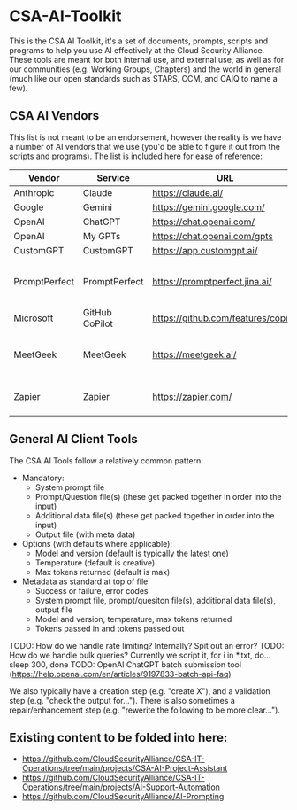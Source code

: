# CSA-AI-Toolkit

This is the CSA AI Toolkit, it's a set of documents, prompts, scripts and programs to help you use AI effectively at the Cloud Security Alliance. These tools are meant for both internal use, and external use, as well as for our communities (e.g. Working Groups, Chapters) and the world in general (much like our open standards such as STARS, CCM, and CAIQ to name a few).

## CSA AI Vendors

This list is not meant to be an endorsement, however the reality is we have a number of AI vendors that we use (you'd be able to figure it out from the scripts and programs). The list is included here for ease of reference:

|Vendor         |Service        |URL                            |API Docs                                                   |Used for   |
|---------------|---------------|-------------------------------|-----------------------------------------------------------|-----------|
|Anthropic      |Claude         |https://claude.ai/             |[Docs](https://docs.anthropic.com/claude/reference/)       |General AI |
|Google         |Gemini         |https://gemini.google.com/     |[Docs](https://ai.google.dev/docs)                         |General AI |
|OpenAI         |ChatGPT        |https://chat.openai.com/       |[Docs](https://platform.openai.com/docs/api-reference)     |General AI |
|OpenAI         |My GPTs        |https://chat.openai.com/gpts   |[Docs](https://platform.openai.com/docs/api-reference)     |RAGBot     |
|CustomGPT      |CustomGPT      |https://app.customgpt.ai/      |[Docs](https://docs.customgpt.ai/)                         |RAGBot     |
|PromptPerfect  |PromptPerfect  |https://promptperfect.jina.ai/ |[Docs](https://promptperfect.jina.ai/api)                  |Prompt optimization and other testing|
|Microsoft      |GitHub CoPilot |https://github.com/features/copilot|N/A (install in VSCode)                                |Coding assistant|
|MeetGeek       |MeetGeek       |https://meetgeek.ai/           |[Coming Soon](https://meetgeek.ai/integrations/uploads-api-webhooks)   |Meeting transcripts and summarization|
|Zapier         |Zapier         |https://zapier.com/            |N/A (see specific AI integrations)                         |Automation and linking of services|

## General AI Client Tools 

The CSA AI Tools follow a relatively common pattern:

* Mandatory:
  * System prompt file
  * Prompt/Question file(s) (these get packed together in order into the input)
  * Additional data file(s) (these get packed together in order into the input)
  * Output file (with meta data)
* Options (with defaults where applicable):
  * Model and version (default is typically the latest one)
  * Temperature (default is creative)
  * Max tokens returned (default is max)
* Metadata as standard at top of file
  * Success or failure, error codes
  * System prompt file, prompt/quesiton file(s), additional data file(s), output file
  * Model and version, temperature, max tokens returned
  * Tokens passed in and tokens passed out

TODO: How do we handle rate limiting? Internally? Spit out an error?
TODO: How do we handle bulk queries? Currently we script it, for i in *.txt, do... sleep 300, done
TODO: OpenAI ChatGPT batch submission tool (https://help.openai.com/en/articles/9197833-batch-api-faq)

We also typically have a creation step (e.g. "create X"), and a validation step (e.g. "check the output for..."). There is also sometimes a repair/enhancement step (e.g. "rewerite the following to be more clear...").

## Existing content to be folded into here:

* https://github.com/CloudSecurityAlliance/CSA-IT-Operations/tree/main/projects/CSA-AI-Project-Assistant
* https://github.com/CloudSecurityAlliance/CSA-IT-Operations/tree/main/projects/AI-Support-Automation
* https://github.com/CloudSecurityAlliance/AI-Prompting
